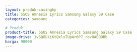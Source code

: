 ```yaml
---
layout: produk-casinghp
title: 5SOS Amnesia Lyrics Samsung Galaxy S9 Case
categories: samsung

# Produk
product-title: 5SOS Amnesia Lyrics Samsung Galaxy S9 Case
image-drive: 1vSQ8UkiKtQxlxTUpAr0P7_rovOAEOOBb
harga: 90000
---
```

